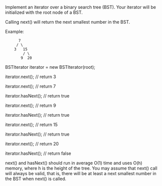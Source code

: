 Implement an iterator over a binary search tree (BST). Your iterator will be initialized with the root node of a BST.

Calling next() will return the next smallest number in the BST.

 

Example:

          7
         / \
        3   15
            / \
           9  20


BSTIterator iterator = new BSTIterator(root);

iterator.next();    // return 3

iterator.next();    // return 7

iterator.hasNext(); // return true

iterator.next();    // return 9

iterator.hasNext(); // return true

iterator.next();    // return 15

iterator.hasNext(); // return true

iterator.next();    // return 20

iterator.hasNext(); // return false


next() and hasNext() should run in average O(1) time and uses O(h) memory, where h is the height of the tree.
You may assume that next() call will always be valid, that is, there will be at least a next smallest number in the BST when next() is called.
